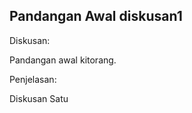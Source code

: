Pandangan Awal diskusan1
---
Diskusan: <p>Pandangan awal kitorang.</p>

Penjelasan:
<p>Diskusan Satu</p>
